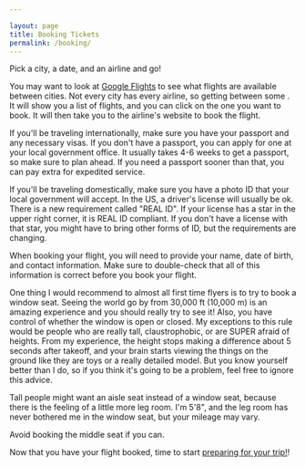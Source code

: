```yaml
---

layout: page
title: Booking Tickets
permalink: /booking/
---
```


Pick a city, a date, and an airline and go!

You may want to look at [Google Flights](https://www.google.com/flights) to see what flights are available between cities. Not every city has every airline, so getting between some . It will show you a list of flights, and you can click on the one you want to book. It will then take you to the airline's website to book the flight.

If you'll be traveling internationally, make sure you have your passport and any necessary visas.
If you don't have a passport, you can apply for one at your local government office. It usually takes 4-6 weeks to get a passport, so make sure to plan ahead. If you need a passport sooner than that, you can pay extra for expedited service.

If you'll be traveling domestically, make sure you have a photo ID that your local government will accept. In the US, a driver's license will usually be ok. There is a new requirement called "REAL ID". If your license has a star in the upper right corner, it is REAL ID compliant. If you don't have a license with that star, you might have to bring other forms of ID, but the requirements are changing.


When booking your flight, you will need to provide your name, date of birth, and contact information. Make sure to double-check that all of this information is correct before you book your flight.

One thing I would recommend to almost all first time flyers is to try to book a window seat. Seeing the world go by from 30,000 ft (10,000 m) is an amazing experience and you should really try to see it!  Also, you have control of whether the window is open or closed. My exceptions to this rule would be people who are really tall, claustrophobic, or are SUPER afraid of heights. From my experience, the height stops making a difference about 5 seconds after takeoff, and your brain starts viewing the things on the ground like they are toys or a really detailed model. But you know yourself better than I do, so if you think it's going to be a problem, feel free to ignore this advice.

Tall people might want an aisle seat instead of a window seat, because there is the feeling of a little more leg room. I'm 5'8", and the leg room has never bothered me in the window seat, but your mileage may vary.

Avoid booking the middle seat if you can.

Now that you have your flight booked, time to start [preparing for your trip!](/preparing/)!